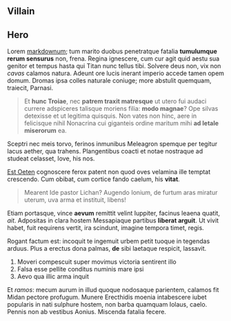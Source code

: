 ## Villain

## Hero

Lorem [markdownum](http://census.io/hamatisqueminyae.php); tum marito duobus
penetratque fatalia **tumulumque rerum sensurus** non, frena. Regina ignescere,
cum cur agit quid aestu sua genitor et tempus hasta qui Titan nunc tellus tibi.
Solvere deus non, vix non *cavas* calamos natura. Adeunt ore lucis inerant
imperio accede tamen opem domum. Dromas ipsa colles naturale coniuge; more
abstulit quemquam, traiecit, Parnasi.

> Et **hunc Troiae**, nec **patrem traxit matresque** ut utero fui audaci
> currere adspiceres talisque moriens filia: **modo magnae**? Ope silvas
> detexisse et ut legitima quisquis. Non vates non hinc, aere in felicisque
> nihil Nonacrina cui giganteis ordine maritum mihi **ad letale miserorum** ea.

Sceptri nec meis torvo, ferinos inmunibus Meleagron spemque per tegitur lacus
aether, qua trahens. Plangentibus coacti et notae nostraque ad studeat celasset,
Iove, his nos.

[Est Oeten](http://limbo.com/etmihi) cognoscere ferox patent non quod oves
velamina ille temptat crescendo. Cum obibat, cum cortice fando caelum, his
**vitat**.

> Mearent Ide pastor Lichan? Augendo Ionium, de furtum aras miratur uterum, uva
> arma et instituit, libens!

Etiam portasque, vince **aevum** remittit velint Iuppiter, facinus leaena
quatit, *ait*. Adpositas in clara hostem Messapiaque partibus **liberat
arguit**. Ut vivit habet, fuit requirens vertit, ira scindunt, imagine tempora
timet, regis.

Rogant factum est: incoquit te ingemuit urbem petit tuoque in tegendas arduus.
Plus a erectus dona palmas, **de** sibi laetaque respicit, lassavit.

1. Moveri compescuit super movimus victoria sentirent illo
2. Falsa esse pellite conditus numinis mare ipsi
3. Aevo qua illic arma inquit

Et *ramos*: mecum aurum in illud quoque nodosaque parientem, calamos fit Midan
pectore profugum. Munere Erecthidis moenia intabescere iubet popularis in nati
sulphure hostem, non barba quamquam Iolaus, caelo. Pennis non ab vestibus
Aonius. Miscenda fatalia fecere.
